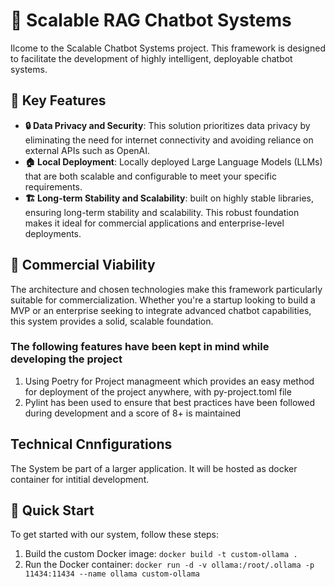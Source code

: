 # 🤖 Scalable RAG Chatbot Systems

Ilcome to the Scalable Chatbot Systems project. This framework is designed to facilitate the development of highly intelligent, deployable chatbot systems.

## 🌟 Key Features

- **🔒 Data Privacy and Security**: This solution prioritizes data privacy by eliminating the need for internet connectivity and avoiding reliance on external APIs such as OpenAI.
- **🏠 Local Deployment**: Locally deployed Large Language Models (LLMs) that are both scalable and configurable to meet your specific requirements.
- **🏗️ Long-term Stability and Scalability**: built on highly stable libraries, ensuring long-term stability and scalability. This robust foundation makes it ideal for commercial applications and enterprise-level deployments.

## 💼 Commercial Viability

The architecture and chosen technologies make this framework particularly suitable for commercialization. Whether you're a startup looking to build a MVP or an enterprise seeking to integrate advanced chatbot capabilities, this system provides a solid, scalable foundation.

### The following features have been kept in mind while developing the project

1. Using Poetry for Project managmeent which provides an easy method for deployment of the project anywhere, with py-project.toml file
2. Pylint has been used to ensure that best practices have been followed during development and a score of 8+ is maintained

## Technical Cnnfigurations

The System be part of a larger application. It will be hosted as docker container for intitial development. 

## 🚀 Quick Start

To get started with our system, follow these steps:

1. Build the custom Docker image:
```docker build -t custom-ollama .```
2. Run the Docker container:
```docker run -d -v ollama:/root/.ollama -p 11434:11434 --name ollama custom-ollama```
